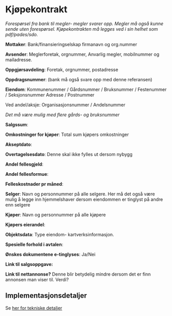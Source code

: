 # Kjøpekontrakt

*Forespørsel fra bank til megler- megler svarer opp. Megler må også kunne sende uten forespørsel. Kjøpekontrakten må legges ved i sin helhet som pdf/pades/sdo.*

**Mottaker**: Bank/finansieringselskap firmanavn og org.nummer

**Avsender**: Meglerforetak, orgnummer, Anvarlig megler, mobilnummer og mailadresse.

**Oppgjørsavdeling**: Foretak, orgnummer, postadresse

**Oppdragsnummer**: (bank må også svare opp med denne referansen)

**Eiendom**:
Kommunenummer / Gårdsnummer / Bruksnummer / Festenummer / Seksjonsnummer
Adresse / Postnummer

Ved andel/aksje:
Organisasjonsnummer / Andelsnummer 

*Det må være mulig med flere gårds- og bruksnummer*

**Salgssum**: 

**Omkostninger for kjøper**: Total sum kjøpers omkostninger

**Akseptdato**: 

**Overtagelsesdato**: Denne skal ikke fylles ut dersom nybygg

**Andel fellesgjeld**: 

**Andel fellesformue**:

**Felleskostnader pr måned**:

**Selger**: Navn og personnummer på alle selgere. Her må det også være mulig å legge inn hjemmelshaver dersom eiendommen er tinglyst på andre enn selgere

**Kjøper**: Navn og personnummer på alle kjøpere

**Kjøpers eierandel**:

**Objektsdata**: Type eiendom- kartverksinformasjon.

**Spesielle forhold i avtalen**: 

**Ønskes dokumentene e-tinglyses**: Ja/Nei

**Link til salgsoppgave:**

**Link til nettannonse?** Denne blir betydelig mindre dersom det er finn annonsen man viser til. Verdi?



## Implementasjonsdetaljer
Se [her for tekniske detaljer](kjoepekontrakt-0-1-0.md)